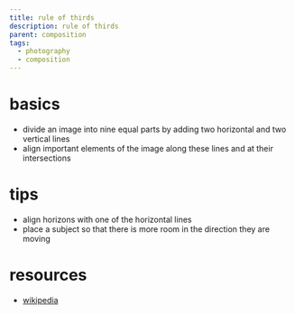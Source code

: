 ```yaml
---
title: rule of thirds
description: rule of thirds
parent: composition
tags:
  - photography
  - composition
---
```

# basics
- divide an image into nine equal parts by adding two horizontal and two vertical lines
- align important elements of the image along these lines and at their intersections
# tips
- align horizons with one of the horizontal lines
- place a subject so that there is more room in the direction they are moving
# resources
- [wikipedia](https://en.wikipedia.org/wiki/Rule_of_thirds)